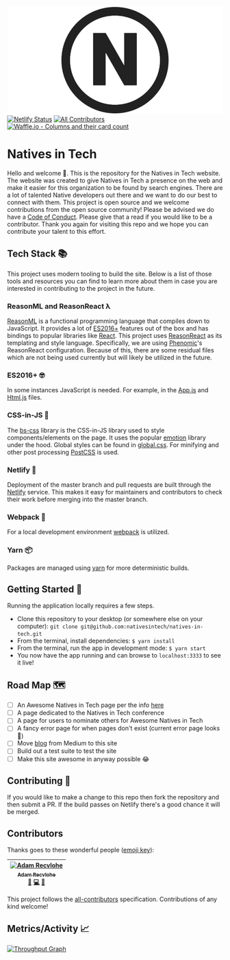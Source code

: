 ![Natives in Tech](./public/images/natives-in-tech-logo-github.png)
[![Netlify Status](https://api.netlify.com/api/v1/badges/a2eead8b-3d03-4de5-b744-299149b6de59/deploy-status)](https://app.netlify.com/sites/natives-in-tech/deploys)
[![All Contributors](https://img.shields.io/badge/all_contributors-1-orange.svg?style=flat-square)](#contributors)
[![Waffle.io - Columns and their card count](https://badge.waffle.io/nativesintech/natives-in-tech.svg?columns=all)](https://waffle.io/nativesintech/natives-in-tech) 

# Natives in Tech

Hello and welcome 👋. This is the repository for the Natives in Tech website. The website was created to give Natives in Tech a presence on the web and make it easier for this organization to be found by search engines. There are a lot of talented Native developers out there and we want to do our best to connect with them. This project is open source and we welcome contributions from the open source community! Please be advised we do have a [Code of Conduct](./CODE_OF_CONDUCT.md). Please give that a read if you would like to be a contributor. Thank you again for visiting this repo and we hope you can contribute your talent to this effort.

## Tech Stack 📚

This project uses modern tooling to build the site. Below is a list of those tools and resources you can find to learn more about them in case you are interested in contributing to the project in the future.

### ReasonML and ReasonReact λ

[ReasonML](https://reasonml.github.io/reason-react/) is a functional programming language that compiles down to JavaScript. It provides a lot of [ES2016+](https://babeljs.io/) features out of the box and has bindings to popular libraries like [React](https://reactjs.org/). This project uses [ReasonReact](https://reasonml.github.io/reason-react/) as its templating and style language. Specifically, we are using [Phenomic](https://phenomic.io/)'s ReasonReact configuration. Because of this, there are some residual files which are not being used currently but will likely be utilized in the future.

### ES2016+ 🤓

In some instances JavaScript is needed. For example, in the [App.js](./App.js) and [Html.js](./Html.js) files.

### CSS-in-JS 💅

The [bs-css](https://babeljs.io/) library is the CSS-in-JS library used to style components/elements on the page. It uses the popular [emotion](https://emotion.sh/) library under the hood. Global styles can be found in [global.css](./global.css). For minifying and other post processing [PostCSS](https://postcss.org/) is used.

### Netlify 🛫

Deployment of the master branch and pull requests are built through the [Netlify](https://www.netlify.com/) service. This makes it easy for maintainers and contributors to check their work before merging into the master branch.

### Webpack 🎒

For a local development environment [webpack](https://webpack.js.org/) is utilized.

### Yarn 📦

Packages are managed using [yarn](https://yarnpkg.com/en/) for more deterministic builds.

## Getting Started 🚀

Running the application locally requires a few steps.

- Clone this repository to your desktop (or somewhere else on your computer): `git clone git@github.com:nativesintech/natives-in-tech.git`
- From the terminal, install dependencies: `$ yarn install`
- From the terminal, run the app in development mode: `$ yarn start`
- You now have the app running and can browse to `localhost:3333` to see it live!

## Road Map 🗺

- [ ] An Awesome Natives in Tech page per the info [here](https://github.com/nativesintech/awesome-natives-in-tech)
- [ ] A page dedicated to the Natives in Tech conference
- [ ] A page for users to nominate others for Awesome Natives in Tech
- [ ] A fancy error page for when pages don't exist (current error page looks 🤮)
- [ ] Move [blog](https://medium.com/natives-in-tech) from Medium to this site
- [ ] Build out a test suite to test the site
- [ ] Make this site awesome in anyway possible 😂

## Contributing 📝

If you would like to make a change to this repo then fork the repository and then submit a PR. If the build passes on Netlify there's a good chance it will be merged.

## Contributors

Thanks goes to these wonderful people ([emoji key](https://github.com/all-contributors/all-contributors#emoji-key)):

<!-- ALL-CONTRIBUTORS-LIST:START - Do not remove or modify this section -->
<!-- prettier-ignore -->
| [<img src="https://avatars3.githubusercontent.com/u/9747933?v=4" width="100px;" alt="Adam Recvlohe"/><br /><sub><b>Adam Recvlohe</b></sub>](https://arecvlohe.github.io/simple-portfolio/)<br />[🎨](#design-arecvlohe "Design") [💻](https://github.com/nativesintech/natives-in-tech/commits?author=arecvlohe "Code") [📖](https://github.com/nativesintech/natives-in-tech/commits?author=arecvlohe "Documentation") |
| :---: |
<!-- ALL-CONTRIBUTORS-LIST:END -->

This project follows the [all-contributors](https://github.com/all-contributors/all-contributors) specification. Contributions of any kind welcome!

## Metrics/Activity 📈

[![Throughput Graph](http://graphs.waffle.io/nativesintech/natives-in-tech/throughput.svg)](https://waffle.io/nativesintech/natives-in-tech/metrics)
